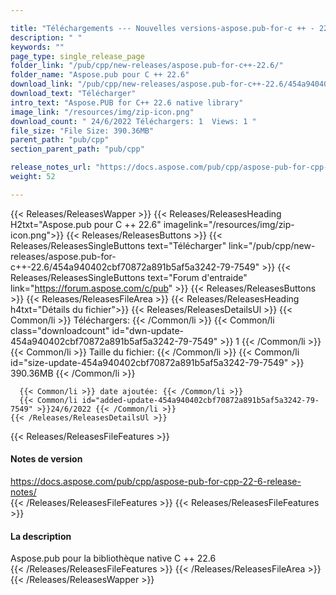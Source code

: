 ```yaml
---

title: "Téléchargements --- Nouvelles versions-aspose.pub-for-c ++ - 22.6"
description: " "
keywords: ""
page_type: single_release_page
folder_link: "/pub/cpp/new-releases/aspose.pub-for-c++-22.6/"
folder_name: "Aspose.pub pour C ++ 22.6"
download_link: "/pub/cpp/new-releases/aspose.pub-for-c++-22.6/454a940402cbf70872a891b5af5a3242-79-7549"
download_text: "Télécharger"
intro_text: "Aspose.PUB for C++ 22.6 native library"
image_link: "/resources/img/zip-icon.png"
download_count: " 24/6/2022 Téléchargers: 1  Views: 1 "
file_size: "File Size: 390.36MB"
parent_path: "pub/cpp"
section_parent_path: "pub/cpp"

release_notes_url: "https://docs.aspose.com/pub/cpp/aspose-pub-for-cpp-22-6-release-notes/"
weight: 52

---
```


{{< Releases/ReleasesWapper >}}
  {{< Releases/ReleasesHeading H2txt="Aspose.pub pour C ++ 22.6" imagelink="/resources/img/zip-icon.png">}}
  {{< Releases/ReleasesButtons >}}
    {{< Releases/ReleasesSingleButtons text="Télécharger" link="/pub/cpp/new-releases/aspose.pub-for-c++-22.6/454a940402cbf70872a891b5af5a3242-79-7549" >}}
    {{< Releases/ReleasesSingleButtons text="Forum d'entraide" link="https://forum.aspose.com/c/pub" >}}
  {{< Releases/ReleasesButtons >}}
  {{< Releases/ReleasesFileArea >}}
    {{< Releases/ReleasesHeading h4txt="Détails du fichier">}}
    {{< Releases/ReleasesDetailsUl >}}
      {{< Common/li >}} Téléchargers: {{< /Common/li >}}
      {{< Common/li class="downloadcount" id="dwn-update-454a940402cbf70872a891b5af5a3242-79-7549" >}} 1 {{< /Common/li >}}
      {{< Common/li >}} Taille du fichier: {{< /Common/li >}}
      {{< Common/li id="size-update-454a940402cbf70872a891b5af5a3242-79-7549" >}} 390.36MB {{< /Common/li >}}

      {{< Common/li >}} date ajoutée: {{< /Common/li >}}
      {{< Common/li id="added-update-454a940402cbf70872a891b5af5a3242-79-7549" >}}24/6/2022 {{< /Common/li >}}
    {{< /Releases/ReleasesDetailsUl >}}

  {{< Releases/ReleasesFileFeatures >}}
      <h4>Notes de version</h4><div><a href='https://docs.aspose.com/pub/cpp/aspose-pub-for-cpp-22-6-release-notes/'>https://docs.aspose.com/pub/cpp/aspose-pub-for-cpp-22-6-release-notes/</a></div>
  {{< /Releases/ReleasesFileFeatures >}}
  {{< Releases/ReleasesFileFeatures >}}
      <h4>La description</h4><div class="HTMLDescription">Aspose.pub pour la bibliothèque native C ++ 22.6</div>
  {{< /Releases/ReleasesFileFeatures >}}
 {{< /Releases/ReleasesFileArea >}}
{{< /Releases/ReleasesWapper >}}


